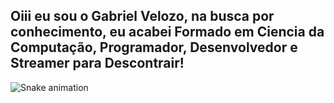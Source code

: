  ## Oiii eu sou o Gabriel Velozo, na busca por conhecimento, eu acabei Formado em Ciencia da Computação, Programador, Desenvolvedor e Streamer para Descontrair!
 
 ![Snake animation](https://github.com/MrDuranky/MrDuranky/blob/output/github-contribution-grid-snake.svg)
